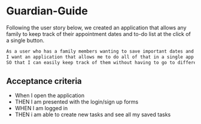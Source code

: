 # Guardian-Guide

Following the user story below, we created an application that allows any family to keep track of their appointment dates and to-do list at the click of a single button.

```md
As a user who has a family members wanting to save important dates and tasks
I want an application that allows me to do all of that in a single app
SO that I can easily keep track of them without having to go to different apps.
```

## Acceptance criteria

- When I open the application
- THEN I am presented with the login/sign up forms
- WHEN I am logged in
- THEN i am able to create new tasks and see all my saved tasks
